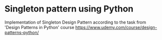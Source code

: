 # Singleton pattern using Python
Implementation of Singleton Design Pattern according to the task from 'Design Patterns in Python' course
https://www.udemy.com/course/design-patterns-python/
